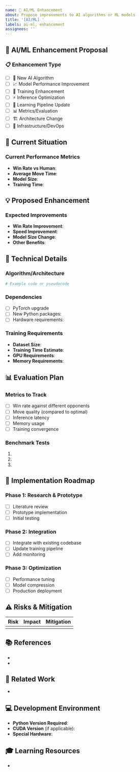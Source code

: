```yaml
---
name: 🤖 AI/ML Enhancement
about: Propose improvements to AI algorithms or ML models
title: '[AI/ML] '
labels: ai-ml, enhancement
assignees: ''
---
```


## 🤖 AI/ML Enhancement Proposal

### 📋 Enhancement Type
<!-- Check all that apply -->
- [ ] 🧠 New AI Algorithm
- [ ] 📈 Model Performance Improvement
- [ ] 🎯 Training Enhancement
- [ ] ⚡ Inference Optimization
- [ ] 🔄 Learning Pipeline Update
- [ ] 📊 Metrics/Evaluation
- [ ] 🏗️ Architecture Change
- [ ] 🔧 Infrastructure/DevOps

## 🎯 Current Situation
<!-- Describe the current AI/ML implementation -->

### Current Performance Metrics
- **Win Rate vs Human**: 
- **Average Move Time**: 
- **Model Size**: 
- **Training Time**: 

## 💡 Proposed Enhancement
<!-- Detailed description of the enhancement -->

### Expected Improvements
- **Win Rate Improvement**: 
- **Speed Improvement**: 
- **Model Size Change**: 
- **Other Benefits**: 

## 🔬 Technical Details

### Algorithm/Architecture
<!-- Describe the algorithm or architecture changes -->
```python
# Example code or pseudocode
```

### Dependencies
<!-- New libraries or tools needed -->
- [ ] PyTorch upgrade
- [ ] New Python packages: 
- [ ] Hardware requirements: 

### Training Requirements
- **Dataset Size**: 
- **Training Time Estimate**: 
- **GPU Requirements**: 
- **Memory Requirements**: 

## 📊 Evaluation Plan
<!-- How will we measure success? -->

### Metrics to Track
- [ ] Win rate against different opponents
- [ ] Move quality (compared to optimal)
- [ ] Inference latency
- [ ] Memory usage
- [ ] Training convergence

### Benchmark Tests
1. 
2. 
3. 

## 🚧 Implementation Roadmap
<!-- Break down the implementation into phases -->

### Phase 1: Research & Prototype
- [ ] Literature review
- [ ] Prototype implementation
- [ ] Initial testing

### Phase 2: Integration
- [ ] Integrate with existing codebase
- [ ] Update training pipeline
- [ ] Add monitoring

### Phase 3: Optimization
- [ ] Performance tuning
- [ ] Model compression
- [ ] Production deployment

## ⚠️ Risks & Mitigation
<!-- Potential risks and how to handle them -->

| Risk | Impact | Mitigation |
|------|--------|------------|
|      |        |            |

## 📚 References
<!-- Papers, articles, or existing implementations -->
- 
- 

## 🔗 Related Work
<!-- Link to related issues, PRs, or discussions -->
- 

## 💻 Development Environment
- **Python Version Required**: 
- **CUDA Version** (if applicable): 
- **Special Hardware**: 

## 🎓 Learning Resources
<!-- Resources for team members to understand the enhancement -->
- 